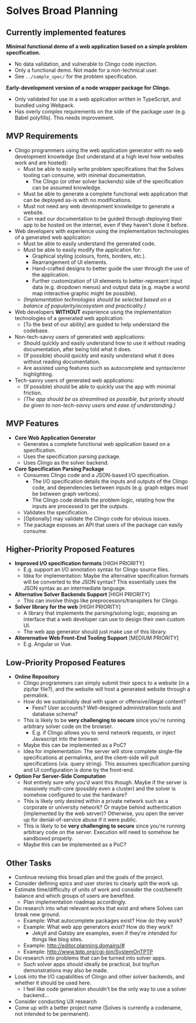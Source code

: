 # Solves Broad Planning

## Currently implemented features

**Minimal functional demo of a web application based on a simple problem specification.**
- No data validation, and vulnerable to Clingo code injection.
- Only a functional demo. Not made for a non-technical user.
- See `../sample_spec/` for the problem specification.

**Early-development version of a node wrapper package for Clingo.**
- Only validated for use in a web application written in TypeScript, and bundled using Webpack.
- Has overly complex requirements on the side of the package user (e.g. Babel polyfills). This needs improvement.

## MVP Requirements

- Clingo programmers using the web application generator with no web development knowledge (but understand at a high level how websites work and are hosted):
    - Must be able to easily write problem specifications that the Solves tooling can consume, with minimal documentation.
        - The Clingo (or other solver backends) side of the specification can be assumed knowledge.
    - Must be able to generate a complete functional web application that can be deployed as-is with no modifications.
    - Must not need any web development knowledge to generate a website.
    - Can read our documentation to be guided through deploying their app to be hosted on the internet, even if they haven't done it before.
- Web developers with experience using the implementation technologies of a generated web application:
    - Must be able to easily understand the generated code.
    - Must be able to easily modify the application for:
        - Graphical styling (colours, fonts, borders, etc.).
        - Rearrangement of UI elements.
        - Hand-crafted designs to better guide the user through the use of the application.
        - Further customization of UI elements to better-represent input data (e.g. dropdown menus) and output data (e.g. maybe a world map interactive graphic might be possible).
    - *(Implementation technologies should be selected based on a balance of popularity/ecosystem and practicality.)*
- Web developers __WITHOUT__ experience using the implementation technologies of a generated web application:
    - [To the best of our ability] are guided to help understand the codebase.
- Non-tech-savvy users of generated web applications:
    - Should quickly and easily understand how to use it without reading documentation, after being told what it does.
    - (If possible) should quickly and easily understand what it does without reading documentation.
    - Are assisted using features such as autocomplete and syntax/error highlighting.
- Tech-savvy users of generated web applications:
    - (If possible) should be able to quickly use the app with minimal friction.
    - *(The app should be as streamlined as possible, but priority should be given to non-tech-savvy users and ease of understanding.)*

## MVP Features

- **Core Web Application Generator**
    - Generates a complete functional web application based on a specification.
    - Uses the specification parsing package.
    - Uses Clingo as the solver backend.
- **Core Specification Parsing Package**
    - Consumes Clingo code and a JSON-based I/O specification.
        - The I/O specification details the inputs and outputs of the Clingo code, and dependencies between inputs (e.g. graph edges must be between graph vertices).
        - The Clingo code details the problem logic, relating how the inputs are processed to get the outputs.
    - Validates the specification.
    - [Optionally] may validate the Clingo code for obvious issues.
    - The package exposes an API that users of the package can easily consume.

## Higher-Priority Proposed Features

- **Improved I/O specification formats** [HIGH PRIORITY]
    - E.g. support an I/O annotation syntax for Clingo source files.
    - Idea for implementation: Maybe the alternative specification formats will be converted to the JSON syntax? This essentially uses the JSON syntax as an intermediate language.
- **Alternative Solver Backends Support** [HIGH PRIORITY]
    - This can involve things like preprocessors/transpilers for Clingo.
- **Solver library for the web** [HIGH PRIORITY]
    - A library that implements the parsing/solving logic, exposing an interface that a web developer can use to design their own custom UI.
    - The web app generator should just make use of this library.
- **Alterernative Web Front-End Tooling Support** [MEDIUM PRIORITY]
    - E.g. Angular or Vue.

## Low-Priority Proposed Features

- **Online Repository**
    - Clingo programmers can simply submit their specs to a website (in a zip/tar file?), and the website will host a generated website through a permalink.
    - How do we sustainably deal with spam or offensive/illegal content?
        - Fees? User accounts? Well-designed administration tools and database schema?
    - This is likely to be __very challenging to secure__ since you're running arbitrary solver code on the browser.
        - E.g. if Clingo allows you to send network requests, or inject Javascript into the browser.
    - Maybe this can be implemented as a PoC?
    - Idea for implementation: The server will store complete single-file specifications at permalinks, and the client-side will pull specifications (via. query string). This assumes specification parsing and UI configuration is done by the front-end.
- **Option For Server-Side Computation**
    - Not entirely sure why you'd want this though. Maybe if the server is massively multi-core (possibly even a cluster) and the solver is somehow configured to use the hardware?
    - This is likely only desired within a private network such as a corporate or university network? Or maybe behind authentication (implemented by the web server)? Otherwise, you open the server up for denial-of-service abuse if it were public.
    - This is likely to be __very challenging to secure__ since you're running arbitrary code on the server. Execution will need to somehow be sandboxed properly.
    - Maybe this can be implemented as a PoC?

## Other Tasks

- Continue revising this broad plan and the goals of the project.
- Consider defining epics and user stories to clearly split the work up.
- Estimate time/difficulty of units of work and consider the cost/benefit balance and which groups of users are benefited.
    - Plan implementation roadmap accordingly.
- Do research into what relevant works that exist and where Solves can break new ground.
    - Example: What autocomplete packages exist? How do they work?
    - Example: What web app generators exist? How do they work?
        - Jekyll and Gatsby are examples, even if they're intended for things like blog sites.
    - Example: <http://editor.planning.domains/#>
    - Example: <http://www.tptp.org/cgi-bin/SystemOnTPTP>
- Do research into problems that can be turned into solver apps.
    - Such solver apps should ideally be practical, but toy/fun demonstrations may also be made.
- Look into the I/O capabilities of Clingo and other solver backends, and whether it should be used here.
    - I feel like code generation shouldn't be the only way to use a solver backend...
- Consider conducting UX research
- Come up with a better project name (Solves is currently a codename, not intended to be permanent).

